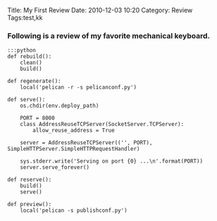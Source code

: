 Title: My First Review
Date: 2010-12-03 10:20
Category: Review
Tags:test,kk

### Following is a review of my favorite mechanical keyboard.

	:::python
	def rebuild():
	    clean()
	    build()

	def regenerate():
	    local('pelican -r -s pelicanconf.py')

	def serve():
	    os.chdir(env.deploy_path)

	    PORT = 8000
	    class AddressReuseTCPServer(SocketServer.TCPServer):
	        allow_reuse_address = True

	    server = AddressReuseTCPServer(('', PORT), SimpleHTTPServer.SimpleHTTPRequestHandler)

	    sys.stderr.write('Serving on port {0} ...\n'.format(PORT))
	    server.serve_forever()

	def reserve():
	    build()
	    serve()

	def preview():
	    local('pelican -s publishconf.py')

